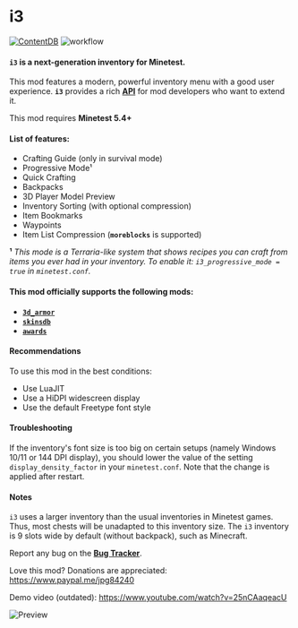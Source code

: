 # i3

[![ContentDB](https://content.minetest.net/packages/jp/i3/shields/downloads/)](https://content.minetest.net/packages/jp/i3/) ![workflow](https://github.com/minetest-mods/i3/actions/workflows/luacheck.yml/badge.svg)

#### **`i3`** is a next-generation inventory for Minetest.

This mod features a modern, powerful inventory menu with a good user experience.
**`i3`** provides a rich [**API**](https://github.com/minetest-mods/i3/blob/master/API.md) for mod developers who want to extend it.

This mod requires **Minetest 5.4+**

#### List of features:
   - Crafting Guide (only in survival mode)
   - Progressive Mode¹
   - Quick Crafting
   - Backpacks
   - 3D Player Model Preview
   - Inventory Sorting (with optional compression)
   - Item Bookmarks
   - Waypoints
   - Item List Compression (**`moreblocks`** is supported)

**¹** *This mode is a Terraria-like system that shows recipes you can craft from items you ever had in your inventory.
To enable it: `i3_progressive_mode = true` in `minetest.conf`.*


#### This mod officially supports the following mods:
   - [**`3d_armor`**](https://content.minetest.net/packages/stu/3d_armor/)
   - [**`skinsdb`**](https://content.minetest.net/packages/bell07/skinsdb/)
   - [**`awards`**](https://content.minetest.net/packages/rubenwardy/awards/)

#### Recommendations

To use this mod in the best conditions:

   - Use LuaJIT
   - Use a HiDPI widescreen display
   - Use the default Freetype font style

#### Troubleshooting

If the inventory's font size is too big on certain setups (namely Windows 10/11 or 144 DPI display), you should lower the
value of the setting `display_density_factor` in your `minetest.conf`. Note that the change is applied after restart.

#### Notes

`i3` uses a larger inventory than the usual inventories in Minetest games.
Thus, most chests will be unadapted to this inventory size.
The `i3`  inventory is 9 slots wide by default (without backpack), such as Minecraft.

Report any bug on the [**Bug Tracker**](https://github.com/minetest-mods/i3/issues).

Love this mod? Donations are appreciated: https://www.paypal.me/jpg84240

Demo video (outdated): https://www.youtube.com/watch?v=25nCAaqeacU

![Preview](https://user-images.githubusercontent.com/7883281/123561657-10ba7780-d7aa-11eb-8bbe-dcec348bb28c.png)
